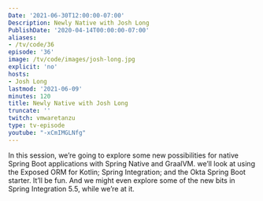 ```yaml
---
Date: '2021-06-30T12:00:00-07:00'
Description: Newly Native with Josh Long
PublishDate: '2020-04-14T00:00:00-07:00'
aliases:
- /tv/code/36
episode: '36'
image: /tv/code/images/josh-long.jpg
explicit: 'no'
hosts:
- Josh Long
lastmod: '2021-06-09'
minutes: 120
title: Newly Native with Josh Long
truncate: ''
twitch: vmwaretanzu
type: tv-episode
youtube: "-xCmIMGLNfg"
---
```


In this session, we’re going to explore some new possibilities for native Spring Boot applications with Spring Native and GraalVM. we’ll look at using the Exposed ORM for Kotlin; Spring Integration; and the Okta Spring Boot starter. It’ll be fun. And we might even explore some of the new bits in Spring Integration 5.5, while we’re at it.